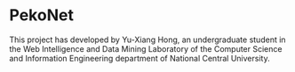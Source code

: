 # PekoNet

This project has developed by Yu-Xiang Hong, an undergraduate student in the Web Intelligence and Data Mining Laboratory of the Computer Science and Information Engineering department of National Central University.